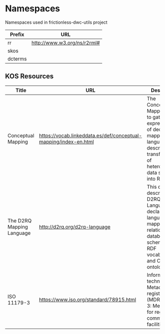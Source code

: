 # Namespaces
Namespaces used in frictionless-dwc-utils project

| Prefix | URL |
| -- | -- |
| rr | http://www.w3.org/ns/r2rml# |
| skos | |
| dcterms | |

## KOS Resources

| Title | URL                                                              | Description                                                                                                                                                        | 
| -- |------------------------------------------------------------------|--------------------------------------------------------------------------------------------------------------------------------------------------------------------|
| Conceptual Mapping | https://vocab.linkeddata.es/def/conceptual-mapping/index-en.html | The Conceptual Mapping aims to gather the expressiveness of declarative mapping languages that describe the transformation of heterogeneous data sources into RDF. |
| The D2RQ Mapping Language | http://d2rq.org/d2rq-language                                    | This document describes the D2RQ Mapping Language, a declarative language for mapping relational database schemas to RDF vocabularies and OWL ontologies.          |
| ISO 11179-3 | https://www.iso.org/standard/78915.html                          | Information technology — Metadata registries (MDR) — Part 3: Metamodel for registry common facilities                                                              |

